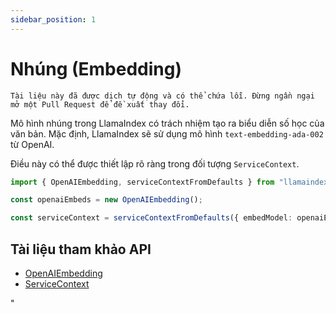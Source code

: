 ```yaml
---
sidebar_position: 1
---
```


# Nhúng (Embedding)

`Tài liệu này đã được dịch tự động và có thể chứa lỗi. Đừng ngần ngại mở một Pull Request để đề xuất thay đổi.`

Mô hình nhúng trong LlamaIndex có trách nhiệm tạo ra biểu diễn số học của văn bản. Mặc định, LlamaIndex sẽ sử dụng mô hình `text-embedding-ada-002` từ OpenAI.

Điều này có thể được thiết lập rõ ràng trong đối tượng `ServiceContext`.

```typescript
import { OpenAIEmbedding, serviceContextFromDefaults } from "llamaindex";

const openaiEmbeds = new OpenAIEmbedding();

const serviceContext = serviceContextFromDefaults({ embedModel: openaiEmbeds });
```

## Tài liệu tham khảo API

- [OpenAIEmbedding](../../api/classes/OpenAIEmbedding.md)
- [ServiceContext](../../api/interfaces/ServiceContext.md)

"
